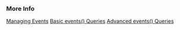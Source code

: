 ### More Info

[Managing Events](https://docs.wavefront.com/events.html)
[Basic events() Queries](https://docs.wavefront.com/events_queries.html)
[Advanced events() Queries](https://docs.wavefront.com/events_queries_advanced.html)
